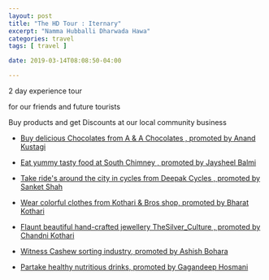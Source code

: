 ```yaml
---
layout: post
title: "The HD Tour : Iternary"
excerpt: "Namma Hubballi Dharwada Hawa"
categories: travel
tags: [ travel ]

date: 2019-03-14T08:08:50-04:00

---
```



2 day experience tour

for our friends and future tourists



Buy products and get Discounts at our local community business

* [Buy delicious Chocolates from A & A Chocolates , promoted by Anand Kustagi](aachocolates.in)

* [Eat yummy tasty food at South Chimney , promoted by Jaysheel Balmi](slabs.tech)

* [Take ride's around the city in cycles from Deepak Cycles , promoted by Sanket Shah](slabs.tech)

* [Wear colorful clothes from Kothari & Bros shop, promoted by Bharat Kothari](slabs.tech)

* [Flaunt beautiful hand-crafted jewellery TheSilver_Culture , promoted by Chandni Kothari](slabs.tech)

* [Witness Cashew sorting industry, promoted by Ashish Bohara](slabs.tech)

* [Partake healthy nutritious drinks, promoted by Gagandeep Hosmani](slabs.tech)
